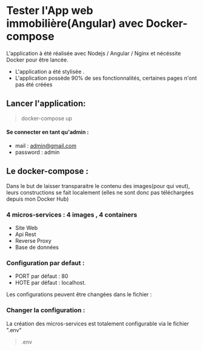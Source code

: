 # Tester l'App web immobilière(Angular) avec Docker-compose 
L'application à été réalisée avec Nodejs / Angular / Nginx et nécéssite Docker pour être lancée.
* L'application a été stylisée . 
* L'application possède 90% de ses fonctionnalités, certaines pages n'ont pas été créées

## Lancer l'application: 
> docker-compose up 
#### Se connecter en tant qu'admin : 
* mail : admin@gmail.com
* password : admin

## Le docker-compose :
Dans le but de laisser transparaitre le contenu des images(pour qui veut), leurs constructions se fait localement (elles ne sont donc pas téléchargées depuis mon Docker Hub) 

### 4 micros-services : 4 images , 4 containers
- Site Web 
- Api Rest 
- Reverse Proxy 
- Base de données 

### Configuration par defaut : 
* PORT par défaut : 80 
* HOTE par défaut : localhost.

Les configurations peuvent être changées dans le fichier : 

### Changer la configuration : 
La création des micros-services est totalement configurable via le fichier ".env" 
>.env






